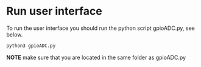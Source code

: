 # Run user interface

To run the user interface you should run the python script gpioADC.py, see below.

```bash
python3 gpioADC.py
```

**NOTE** make sure that you are located in the same folder as gpioADC.py